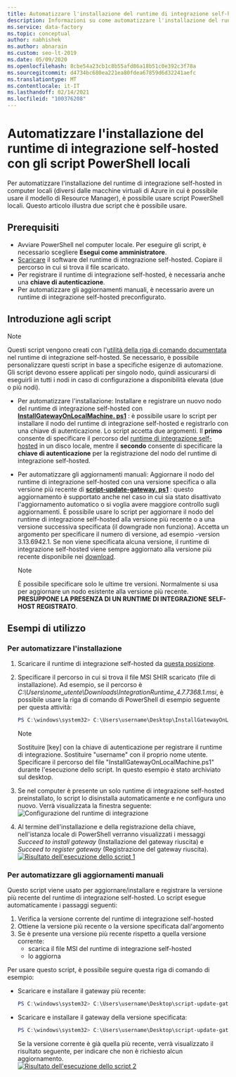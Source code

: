 ```yaml
---
title: Automatizzare l'installazione del runtime di integrazione self-hosted con gli script PowerShell locali
description: Informazioni su come automatizzare l'installazione del runtime di integrazione self-hosted in computer locali.
ms.service: data-factory
ms.topic: conceptual
author: nabhishek
ms.author: abnarain
ms.custom: seo-lt-2019
ms.date: 05/09/2020
ms.openlocfilehash: 8cbe54a23cb1c8b55afd86a18b51c0e392c3f78a
ms.sourcegitcommit: d4734bc680ea221ea80fdea67859d6d32241aefc
ms.translationtype: MT
ms.contentlocale: it-IT
ms.lasthandoff: 02/14/2021
ms.locfileid: "100376208"
---
```

# <a name="automating-self-hosted-integration-runtime-installation-using-local-powershell-scripts"></a>Automatizzare l'installazione del runtime di integrazione self-hosted con gli script PowerShell locali
Per automatizzare l'installazione del runtime di integrazione self-hosted in computer locali (diversi dalle macchine virtuali di Azure in cui è possibile usare il modello di Resource Manager), è possibile usare script PowerShell locali. Questo articolo illustra due script che è possibile usare.

## <a name="prerequisites"></a>Prerequisiti

* Avviare PowerShell nel computer locale. Per eseguire gli script, è necessario scegliere **Esegui come amministratore**.
* [Scaricare](https://www.microsoft.com/download/details.aspx?id=39717) il software del runtime di integrazione self-hosted. Copiare il percorso in cui si trova il file scaricato. 
* Per registrare il runtime di integrazione self-hosted, è necessaria anche una **chiave di autenticazione**.
* Per automatizzare gli aggiornamenti manuali, è necessario avere un runtime di integrazione self-hosted preconfigurato.

## <a name="scripts-introduction"></a>Introduzione agli script 

> [!NOTE]
> Questi script vengono creati con l'[utilità della riga di comando documentata](./create-self-hosted-integration-runtime.md#set-up-an-existing-self-hosted-ir-via-local-powershell) nel runtime di integrazione self-hosted. Se necessario, è possibile personalizzare questi script in base a specifiche esigenze di automazione.
> Gli script devono essere applicati per singolo nodo, quindi assicurarsi di eseguirli in tutti i nodi in caso di configurazione a disponibilità elevata (due o più nodi).

* Per automatizzare l'installazione: Installare e registrare un nuovo nodo del runtime di integrazione self-hosted con **[InstallGatewayOnLocalMachine. ps1](https://github.com/nabhishek/SelfHosted-IntegrationRuntime_AutomationScripts/blob/master/InstallGatewayOnLocalMachine.ps1)** : è possibile usare lo script per installare il nodo del runtime di integrazione self-hosted e registrarlo con una chiave di autenticazione. Lo script accetta due argomenti. Il **primo** consente di specificare il percorso del [runtime di integrazione self-hosted](https://www.microsoft.com/download/details.aspx?id=39717) in un disco locale, mentre il **secondo** consente di specificare la **chiave di autenticazione** per la registrazione del nodo del runtime di integrazione self-hosted.

* Per automatizzare gli aggiornamenti manuali: Aggiornare il nodo del runtime di integrazione self-hosted con una versione specifica o alla versione più recente di **[script-update-gateway. ps1](https://github.com/nabhishek/SelfHosted-IntegrationRuntime_AutomationScripts/blob/master/script-update-gateway.ps1)** : questo aggiornamento è supportato anche nel caso in cui sia stato disattivato l'aggiornamento automatico o si voglia avere maggiore controllo sugli aggiornamenti. È possibile usare lo script per aggiornare il nodo del runtime di integrazione self-hosted alla versione più recente o a una versione successiva specificata (il downgrade non funziona). Accetta un argomento per specificare il numero di versione, ad esempio -version 3.13.6942.1. Se non viene specificata alcuna versione, il runtime di integrazione self-hosted viene sempre aggiornato alla versione più recente disponibile nei [download](https://www.microsoft.com/download/details.aspx?id=39717).
    > [!NOTE]
    > È possibile specificare solo le ultime tre versioni. Normalmente si usa per aggiornare un nodo esistente alla versione più recente. **PRESUPPONE LA PRESENZA DI UN RUNTIME DI INTEGRAZIONE SELF-HOST REGISTRATO**. 

## <a name="usage-examples"></a>Esempi di utilizzo

### <a name="for-automating-setup"></a>Per automatizzare l'installazione
1. Scaricare il runtime di integrazione self-hosted da [questa posizione](https://www.microsoft.com/download/details.aspx?id=39717). 
1. Specificare il percorso in cui si trova il file MSI SHIR scaricato (file di installazione). Ad esempio, se il percorso è *C:\Users\nome_utente\Downloads\IntegrationRuntime_4.7.7368.1.msi*, è possibile usare la riga di comando di PowerShell di esempio seguente per questa attività:

   ```powershell
   PS C:\windows\system32> C:\Users\username\Desktop\InstallGatewayOnLocalMachine.ps1 -path "C:\Users\username\Downloads\IntegrationRuntime_4.7.7368.1.msi" -authKey "[key]"
   ```

    > [!NOTE]
    > Sostituire [key] con la chiave di autenticazione per registrare il runtime di integrazione.
    > Sostituire "username" con il proprio nome utente.
    > Specificare il percorso del file "InstallGatewayOnLocalMachine.ps1" durante l'esecuzione dello script. In questo esempio è stato archiviato sul desktop.

1. Se nel computer è presente un solo runtime di integrazione self-hosted preinstallato, lo script lo disinstalla automaticamente e ne configura uno nuovo. Verrà visualizzata la finestra seguente: ![Configurazione del runtime di integrazione](media/self-hosted-integration-runtime-automation-scripts/integration-runtime-configure.png)

1. Al termine dell'installazione e della registrazione della chiave, nell'istanza locale di PowerShell verranno visualizzati i messaggi *Succeed to install gateway* (Installazione del gateway riuscita) e *Succeed to register gateway* (Registrazione del gateway riuscita).
        [![Risultato dell'esecuzione dello script 1](media/self-hosted-integration-runtime-automation-scripts/script-1-run-result.png)](media/self-hosted-integration-runtime-automation-scripts/script-1-run-result.png#lightbox)

### <a name="for-automating-manual-updates"></a>Per automatizzare gli aggiornamenti manuali
Questo script viene usato per aggiornare/installare e registrare la versione più recente del runtime di integrazione self-hosted. Lo script esegue automaticamente i passaggi seguenti:
1. Verifica la versione corrente del runtime di integrazione self-hosted
2. Ottiene la versione più recente o la versione specificata dall'argomento
3. Se è presente una versione più recente rispetto a quella versione corrente:
    * scarica il file MSI del runtime di integrazione self-hosted
    * lo aggiorna

Per usare questo script, è possibile seguire questa riga di comando di esempio:
* Scaricare e installare il gateway più recente:

   ```powershell
   PS C:\windows\system32> C:\Users\username\Desktop\script-update-gateway.ps1
   ```    
* Scaricare e installare il gateway della versione specificata:
   ```powershell
   PS C:\windows\system32> C:\Users\username\Desktop\script-update-gateway.ps1 -version 3.13.6942.1
   ``` 
   Se la versione corrente è già quella più recente, verrà visualizzato il risultato seguente, per indicare che non è richiesto alcun aggiornamento.   
    [![Risultato dell'esecuzione dello script 2](media/self-hosted-integration-runtime-automation-scripts/script-2-run-result.png)](media/self-hosted-integration-runtime-automation-scripts/script-2-run-result.png#lightbox)